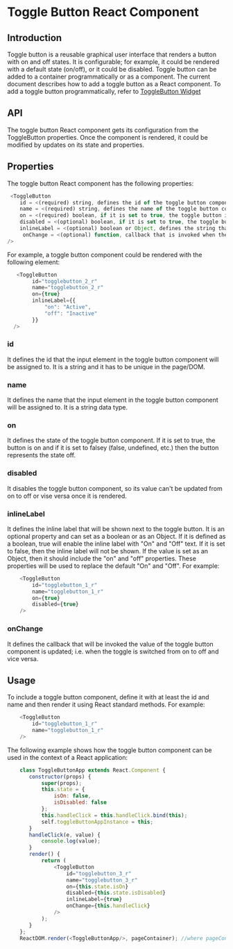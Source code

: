 # Toggle Button React Component


## Introduction
Toggle button is a reusable graphical user interface that renders a button with on and off states. It is configurable; for example, it could be rendered with a default state (on/off), or it could be disabled.
Toggle button can be added to a container programmatically or as a component. The current document describes how to add a toggle button as a React component. To add a toggle button programmatically, refer to [ToggleButton Widget](public/assets/js/widgets/toggleButton/toggleButtonWidget.md)


## API
The toggle button React component gets its configuration from the ToggleButton properties. Once the component is rendered, it could be modified by updates on its state and properties.


## Properties
The toggle button React component has the following properties:

```javascript
 <ToggleButton
    id = <(required) string, defines the id of the toggle button component>
    name = <(required) string, defines the name of the toggle button component>
    on = <(required) boolean, if it is set to true, the toggle button is considered "on"; otherwise it considered is off.]
    disabled = <(optional) boolean, if it is set to true, the toggle button will have user interaction disabled; otherwise, it will be enabled.>
    inlineLabel = <(optional) boolean or Object, defines the string that will be shown next to the toggle button. It describes the on and off states.>
     onChange = <(optional) function, callback that is invoked when the toggle button value (on) is changed.>
/>
```

For example, a toggle button component could be rendered with the following element:

```javascript
   <ToggleButton
        id="togglebutton_2_r"
        name="togglebutton_2_r"
        on={true}
        inlineLabel={{
            "on": "Active",
            "off": "Inactive"
        }}
  />
```

### id
It defines the id that the input element in the toggle button component will be assigned to. It is a string and it has to be unique in the page/DOM.

### name
It defines the name that the input element in the toggle button component will be assigned to. It is a string data type.

### on
It defines the state of the toggle button component. If it is set to true, the button is on and if it is set to falsey (false, undefined, etc.) then the button represents the state off.

### disabled
It disables the toggle button component, so its value can't be updated from on to off or vise versa once it is rendered.

### inlineLabel
It defines the inline label that will be shown next to the toggle button. It is an optional property and can set as a boolean or as an Object. If it is defined as a boolean, true will enable the inline label with "On" and "Off" text. If it is set to false, then the inline label will not be shown. If the value is set as an Object, then it should include the "on" and "off" properties. These properties will be used to replace the default "On" and "Off". For example:

```javascript
    <ToggleButton
        id="togglebutton_1_r"
        name="togglebutton_1_r"
        on={true}
        disabled={true}
    />
```

### onChange
It defines the callback that will be invoked the value of the toggle button component is updated; i.e. when the toggle is switched from on to off and vice versa.


## Usage
To include a toggle button component, define it with at least the id and name and then render it using React standard methods. For example:

```javascript
    <ToggleButton
        id="togglebutton_1_r"
        name="togglebutton_1_r"
    />
```

The following example shows how the toggle button component can be used in the context of a React application:

```javascript
    class ToggleButtonApp extends React.Component {
       constructor(props) {
           super(props);
           this.state = {
               isOn: false,
               isDisabled: false
           };
           this.handleClick = this.handleClick.bind(this);
           self.toggleButtonAppInstance = this;
       }
       handleClick(e, value) {
           console.log(value);
       }
       render() {
           return (
               <ToggleButton
                   id="togglebutton_3_r"
                   name="togglebutton_3_r"
                   on={this.state.isOn}
                   disabled={this.state.isDisabled}
                   inlineLabel={true}
                   onChange={this.handleClick}
               />
           );
       }
    };
    ReactDOM.render(<ToggleButtonApp/>, pageContainer); //where pageContainer represents where the ToggleButton will be rendered
```